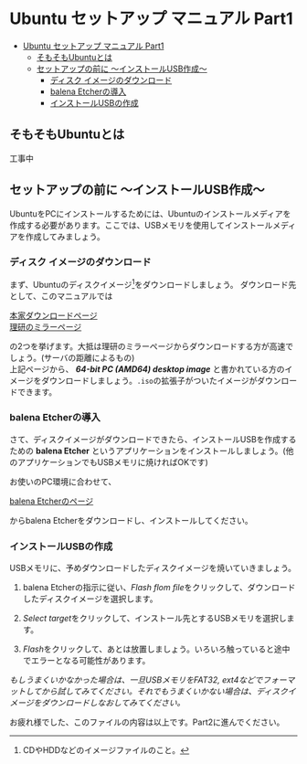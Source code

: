 # Ubuntu セットアップ マニュアル Part1


- [Ubuntu セットアップ マニュアル Part1](#ubuntu-セットアップ-マニュアル-part1)
  - [そもそもUbuntuとは](#そもそもubuntuとは)
  - [セットアップの前に 〜インストールUSB作成〜](#セットアップの前に-インストールusb作成)
    - [ディスク イメージのダウンロード](#ディスク-イメージのダウンロード)
    - [balena Etcherの導入](#balena-etcherの導入)
    - [インストールUSBの作成](#インストールusbの作成)


## そもそもUbuntuとは
工事中

## セットアップの前に 〜インストールUSB作成〜
UbuntuをPCにインストールするためには、Ubuntuのインストールメディアを作成する必要があります。ここでは、USBメモリを使用してインストールメディアを作成してみましょう。

### ディスク イメージのダウンロード
まず、Ubuntuのディスクイメージ[^1]をダウンロードしましょう。
ダウンロード先として、このマニュアルでは

[本家ダウンロードページ](https://releases.ubuntu.com/jammy/)<br>
[理研のミラーページ](https://ftp.riken.jp/Linux/ubuntu-releases/22.04/)

の2つを挙げます。大抵は理研のミラーページからダウンロードする方が高速でしょう。(サーバの距離によるもの)<br>
上記ページから、 ***64-bit PC (AMD64) desktop image*** と書かれている方のイメージをダウンロードしましょう。`.iso`の拡張子がついたイメージがダウンロードできます。
[^1]: CDやHDDなどのイメージファイルのこと。


### balena Etcherの導入
さて、ディスクイメージがダウンロードできたら、インストールUSBを作成するための **balena Etcher** というアプリケーションをインストールしましょう。(他のアプリケーションでもUSBメモリに焼ければOKです)

お使いのPC環境に合わせて、

[balena Etcherのページ](https://etcher.balena.io/)

からbalena Etcherをダウンロードし、インストールしてください。

### インストールUSBの作成
USBメモリに、予めダウンロードしたディスクイメージを焼いていきましょう。<br>

1. balena Etcherの指示に従い、*Flash flom file*をクリックして、ダウンロードしたディスクイメージを選択します。

2. *Select target*をクリックして、インストール先とするUSBメモリを選択します。

3. *Flash*をクリックして、あとは放置しましょう。いろいろ触っていると途中でエラーとなる可能性があります。

*もしうまくいかなかった場合は、一旦USBメモリをFAT32, ext4などでフォーマットしてから試してみてください。それでもうまくいかない場合は、ディスクイメージをダウンロードしなおしてみてください。*

お疲れ様でした、このファイルの内容は以上です。Part2に進んでください。
